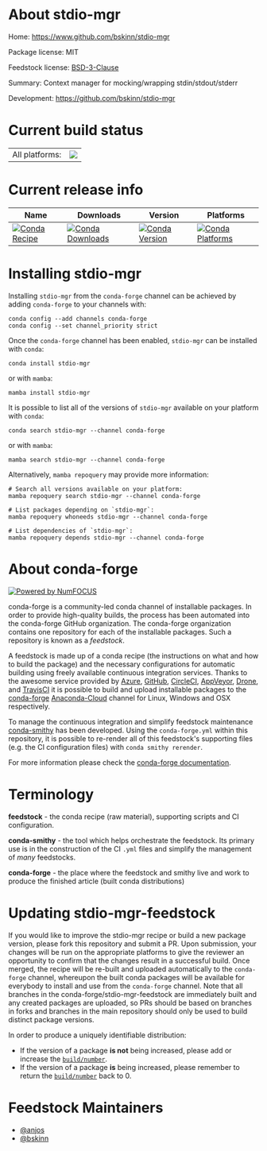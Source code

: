 About stdio-mgr
===============

Home: https://www.github.com/bskinn/stdio-mgr

Package license: MIT

Feedstock license: [BSD-3-Clause](https://github.com/conda-forge/stdio-mgr-feedstock/blob/main/LICENSE.txt)

Summary: Context manager for mocking/wrapping stdin/stdout/stderr

Development: https://github.com/bskinn/stdio-mgr

Current build status
====================


<table><tr><td>All platforms:</td>
    <td>
      <a href="https://dev.azure.com/conda-forge/feedstock-builds/_build/latest?definitionId=18093&branchName=main">
        <img src="https://dev.azure.com/conda-forge/feedstock-builds/_apis/build/status/stdio-mgr-feedstock?branchName=main">
      </a>
    </td>
  </tr>
</table>

Current release info
====================

| Name | Downloads | Version | Platforms |
| --- | --- | --- | --- |
| [![Conda Recipe](https://img.shields.io/badge/recipe-stdio--mgr-green.svg)](https://anaconda.org/conda-forge/stdio-mgr) | [![Conda Downloads](https://img.shields.io/conda/dn/conda-forge/stdio-mgr.svg)](https://anaconda.org/conda-forge/stdio-mgr) | [![Conda Version](https://img.shields.io/conda/vn/conda-forge/stdio-mgr.svg)](https://anaconda.org/conda-forge/stdio-mgr) | [![Conda Platforms](https://img.shields.io/conda/pn/conda-forge/stdio-mgr.svg)](https://anaconda.org/conda-forge/stdio-mgr) |

Installing stdio-mgr
====================

Installing `stdio-mgr` from the `conda-forge` channel can be achieved by adding `conda-forge` to your channels with:

```
conda config --add channels conda-forge
conda config --set channel_priority strict
```

Once the `conda-forge` channel has been enabled, `stdio-mgr` can be installed with `conda`:

```
conda install stdio-mgr
```

or with `mamba`:

```
mamba install stdio-mgr
```

It is possible to list all of the versions of `stdio-mgr` available on your platform with `conda`:

```
conda search stdio-mgr --channel conda-forge
```

or with `mamba`:

```
mamba search stdio-mgr --channel conda-forge
```

Alternatively, `mamba repoquery` may provide more information:

```
# Search all versions available on your platform:
mamba repoquery search stdio-mgr --channel conda-forge

# List packages depending on `stdio-mgr`:
mamba repoquery whoneeds stdio-mgr --channel conda-forge

# List dependencies of `stdio-mgr`:
mamba repoquery depends stdio-mgr --channel conda-forge
```


About conda-forge
=================

[![Powered by
NumFOCUS](https://img.shields.io/badge/powered%20by-NumFOCUS-orange.svg?style=flat&colorA=E1523D&colorB=007D8A)](https://numfocus.org)

conda-forge is a community-led conda channel of installable packages.
In order to provide high-quality builds, the process has been automated into the
conda-forge GitHub organization. The conda-forge organization contains one repository
for each of the installable packages. Such a repository is known as a *feedstock*.

A feedstock is made up of a conda recipe (the instructions on what and how to build
the package) and the necessary configurations for automatic building using freely
available continuous integration services. Thanks to the awesome service provided by
[Azure](https://azure.microsoft.com/en-us/services/devops/), [GitHub](https://github.com/),
[CircleCI](https://circleci.com/), [AppVeyor](https://www.appveyor.com/),
[Drone](https://cloud.drone.io/welcome), and [TravisCI](https://travis-ci.com/)
it is possible to build and upload installable packages to the
[conda-forge](https://anaconda.org/conda-forge) [Anaconda-Cloud](https://anaconda.org/)
channel for Linux, Windows and OSX respectively.

To manage the continuous integration and simplify feedstock maintenance
[conda-smithy](https://github.com/conda-forge/conda-smithy) has been developed.
Using the ``conda-forge.yml`` within this repository, it is possible to re-render all of
this feedstock's supporting files (e.g. the CI configuration files) with ``conda smithy rerender``.

For more information please check the [conda-forge documentation](https://conda-forge.org/docs/).

Terminology
===========

**feedstock** - the conda recipe (raw material), supporting scripts and CI configuration.

**conda-smithy** - the tool which helps orchestrate the feedstock.
                   Its primary use is in the construction of the CI ``.yml`` files
                   and simplify the management of *many* feedstocks.

**conda-forge** - the place where the feedstock and smithy live and work to
                  produce the finished article (built conda distributions)


Updating stdio-mgr-feedstock
============================

If you would like to improve the stdio-mgr recipe or build a new
package version, please fork this repository and submit a PR. Upon submission,
your changes will be run on the appropriate platforms to give the reviewer an
opportunity to confirm that the changes result in a successful build. Once
merged, the recipe will be re-built and uploaded automatically to the
`conda-forge` channel, whereupon the built conda packages will be available for
everybody to install and use from the `conda-forge` channel.
Note that all branches in the conda-forge/stdio-mgr-feedstock are
immediately built and any created packages are uploaded, so PRs should be based
on branches in forks and branches in the main repository should only be used to
build distinct package versions.

In order to produce a uniquely identifiable distribution:
 * If the version of a package **is not** being increased, please add or increase
   the [``build/number``](https://docs.conda.io/projects/conda-build/en/latest/resources/define-metadata.html#build-number-and-string).
 * If the version of a package **is** being increased, please remember to return
   the [``build/number``](https://docs.conda.io/projects/conda-build/en/latest/resources/define-metadata.html#build-number-and-string)
   back to 0.

Feedstock Maintainers
=====================

* [@anjos](https://github.com/anjos/)
* [@bskinn](https://github.com/bskinn/)

